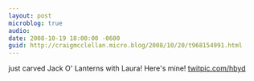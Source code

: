 ```yaml
---
layout: post
microblog: true
audio: 
date: 2008-10-19 18:00:00 -0600
guid: http://craigmcclellan.micro.blog/2008/10/20/t968154991.html
---
```

just carved Jack O' Lanterns with Laura! Here's mine! [twitpic.com/hbyd](http://twitpic.com/hbyd)
